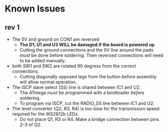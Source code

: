 Known Issues
============

rev 1
-----

 * The 5V and ground on CON1 are reversed
   * **The D1, U1 and U3 WILL be damaged if the board is powered up**
   * Cutting the ground connections and the 5V line around the pads *must* be done
   before soldering. Then reversed connections will need to be added manually.
 * both SW1 and SW2 are rotated 90 degress from the correct connections.
   * Cutting diagonally opposed legs from the button before assembly will allow
   normal operation.
 * The ISCP slave select (SS) line is shared between IC1 and U2.
   * The ATmega *must* be programmed with a bootloader *before* soldering.
   * To program via ISCP, cut the RADIO_SS line between IC1 and U2.
 * The level converter (Q2, R3, R4) is too slow for the transmission speed required
 for the WS2812b LEDs.
   * Do not place Q1, R3 or R4. Make a bridge connection between pins 2–3 of Q2.

